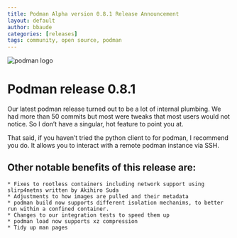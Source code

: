 ```yaml
---
title: Podman Alpha version 0.8.1 Release Announcement
layout: default
author: bbaude
categories: [releases]
tags: community, open source, podman
---
```


<img src="https://podman.io/images/podman.svg" alt="podman logo">

# Podman release 0.8.1
Our latest podman release turned out to be a lot of internal plumbing. We had more than 50 commits but most were tweaks that most users would not notice. So I don’t have a singular, hot feature to point you at.

<!--readmore-->
That said, if you haven’t tried the python client to for podman, I recommend you do. It allows you to interact with a remote podman instance via SSH.

## Other notable benefits of this release are:

    * Fixes to rootless containers including network support using slirp4netns written by Akihiro Suda
    * Adjustments to how images are pulled and their metadata
    * podman build now supports different isolation mechanims, to better run within a confined container.
    * Changes to our integration tests to speed them up
    * podman load now supports xz compression
    * Tidy up man pages
